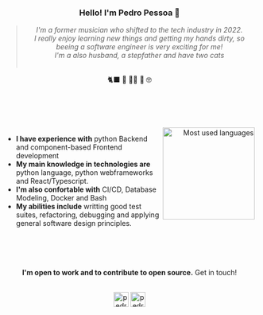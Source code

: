 <div align="center"> 
  
### Hello! I'm Pedro Pessoa 👋

<blockquote>
  <p><i>
I'm a former musician who shifted to the tech industry in 2022.</br>
I really enjoy learning new things and getting my hands dirty, so beeing a software engineer is very exciting for me!</br>
I'm a also husband, a stepfather and have two cats</br></br>
  </i></p>
</blockquote>

🐈‍⬛ 👶 👩‍🦱 🎵 🤓

</div>

</br>
</br>
</br>
</br>

<div align="right" style="margin:auto">
     <a href="https://github.com/vcwild">
        <img height="185em" src="https://github-readme-stats.vercel.app/api/top-langs/?username=pedro-psb&hide=html,jupyter%20notebook&langs_count=6&hide_border=true&layout=compact&show_icons=true&line_height=27&langs_count=10&theme=transparent&title_color=4a86d1&custom_title=My%20favorite%20languages"
       alt="Most used languages" align="right">
    </a>
</div>

- **I have experience with** python Backend and component-based Frontend development
- **My main knowledge in technologies are** python language, python webframeworks and React/Typescript.
- **I'm also confortable with** CI/CD, Database Modeling, Docker and Bash
- **My abilities include** writting good test suites, refactoring, debugging and applying general software design principles.

</br>
</br>
</br>
</br>

<div align="center">
  <strong>I'm open to work and to contribute to open source.</strong> Get in touch!
  </br>
  </br>

  <a href="https://twitter.com/pedro_brochado" target="blank"><img align="center" src="https://cdn.jsdelivr.net/npm/simple-icons@3.0.1/icons/twitter.svg" alt="pedro-psb" height="30" width="30" /></a>
  <a href="https://www.linkedin.com/in/pedro-pessoa-51250516b/" target="blank"><img align="center" src="https://cdn.jsdelivr.net/npm/simple-icons@3.0.1/icons/linkedin.svg" alt="pedro-psb" height="30" width="30" /></a>
</div>
